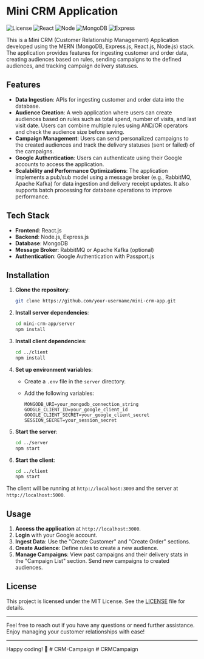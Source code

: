 # Mini CRM Application

![License](https://img.shields.io/badge/license-MIT-blue.svg?style=flat-square)
![React](https://img.shields.io/badge/react-282c34.svg?logo=react&style=flat-square&logoColor=61DAFB&labelColor=282c34)
![Node](https://img.shields.io/badge/node-303030.svg?logo=node.js&style=flat-square&logoColor=white&labelColor=303030)
![MongoDB](https://img.shields.io/badge/mongodb-333333.svg?logo=mongodb&style=flat-square&logoColor=white&labelColor=333333)
![Express](https://img.shields.io/badge/express-444444.svg?logo=express&style=flat-square&logoColor=white&labelColor=444444)


This is a Mini CRM (Customer Relationship Management) Application developed using the MERN (MongoDB, Express.js, React.js, Node.js) stack. The application provides features for ingesting customer and order data, creating audiences based on rules, sending campaigns to the defined audiences, and tracking campaign delivery statuses.

## Features

- **Data Ingestion**: APIs for ingesting customer and order data into the database.
- **Audience Creation**: A web application where users can create audiences based on rules such as total spend, number of visits, and last visit date. Users can combine multiple rules using AND/OR operators and check the audience size before saving.
- **Campaign Management**: Users can send personalized campaigns to the created audiences and track the delivery statuses (sent or failed) of the campaigns.
- **Google Authentication**: Users can authenticate using their Google accounts to access the application.
- **Scalability and Performance Optimizations**: The application implements a pub/sub model using a message broker (e.g., RabbitMQ, Apache Kafka) for data ingestion and delivery receipt updates. It also supports batch processing for database operations to improve performance.

## Tech Stack

- **Frontend**: React.js
- **Backend**: Node.js, Express.js
- **Database**: MongoDB
- **Message Broker**: RabbitMQ or Apache Kafka (optional)
- **Authentication**: Google Authentication with Passport.js

## Installation

1. **Clone the repository**:

    ```bash
    git clone https://github.com/your-username/mini-crm-app.git
    ```

2. **Install server dependencies**:

    ```bash
    cd mini-crm-app/server
    npm install
    ```

3. **Install client dependencies**:

    ```bash
    cd ../client
    npm install
    ```

4. **Set up environment variables**:
    - Create a `.env` file in the `server` directory.
    - Add the following variables:

        ```env
        MONGODB_URI=your_mongodb_connection_string
        GOOGLE_CLIENT_ID=your_google_client_id
        GOOGLE_CLIENT_SECRET=your_google_client_secret
        SESSION_SECRET=your_session_secret
        ```

5. **Start the server**:

    ```bash
    cd ../server
    npm start
    ```

6. **Start the client**:

    ```bash
    cd ../client
    npm start
    ```

The client will be running at `http://localhost:3000` and the server at `http://localhost:5000`.

## Usage

1. **Access the application** at `http://localhost:3000`.
2. **Login** with your Google account.
3. **Ingest Data**: Use the "Create Customer" and "Create Order" sections.
4. **Create Audience**: Define rules to create a new audience.
5. **Manage Campaigns**: View past campaigns and their delivery stats in the "Campaign List" section. Send new campaigns to created audiences.

## License

This project is licensed under the MIT License. See the [LICENSE](LICENSE) file for details.

---

Feel free to reach out if you have any questions or need further assistance. Enjoy managing your customer relationships with ease!

---

Happy coding! 🚀
#   C R M - C a m p a i g n  
 #   C R M C a m p a i g n  
 